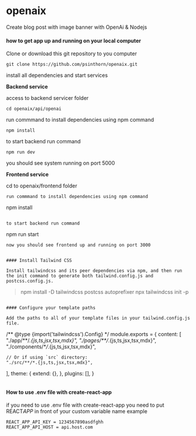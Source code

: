 # openaix

Create blog post with image banner with OpenAi &amp; Nodejs

#### how to get app up and running on your local computer

Clone or download this git repository to you computer

```
git clone https://github.com/psinthorn/openaix.git
```

install all dependencies and start services

<b>Backend service</b>

access to backend servicer folder

```
cd openaix/api/openai
```

run commmand to install dependencies using npm command

```
npm install
```

to start backend run command

```
npm run dev
```

you should see system running on port 5000

<b>Frontend service</b>

cd to openaix/frontend folder

```
run commmand to install dependencies using npm command
```

npm install

```

to start backend run command
```

npm run start

```
now you should see frontend up and running on port 3000


#### Install Tailwind CSS

Install tailwindcss and its peer dependencies via npm, and then run the init command to generate both tailwind.config.js and postcss.config.js.

```

> npm install -D tailwindcss postcss autoprefixer
> npx tailwindcss init -p

```

#### Configure your template paths

Add the paths to all of your template files in your tailwind.config.js file.

```

/** @type {import('tailwindcss').Config} \*/
module.exports = {
content: [
"./app/**/_.{js,ts,jsx,tsx,mdx}",
"./pages/\*\*/_.{js,ts,jsx,tsx,mdx}",
"./components/\*_/_.{js,ts,jsx,tsx,mdx}",

    // Or if using `src` directory:
    "./src/**/*.{js,ts,jsx,tsx,mdx}",

],
theme: {
extend: {},
},
plugins: [],
}

```

```

#### How to use .env file with create-react-app

if you need to use .env file with create-react-app you need to put REACT*APP* in front of your custom variable name example

```
REACT_APP_API_KEY = 1234567890asdfghh
REACT_APP_API_HOST = api.host.com
```
